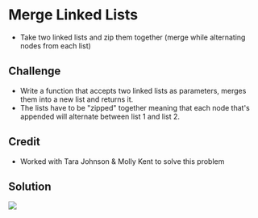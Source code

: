 # Merge Linked Lists

- Take two linked lists and zip them together (merge while alternating nodes from each list)

## Challenge

- Write a function that accepts two linked lists as parameters, merges them into a new list and returns it. 
- The lists have to be "zipped" together meaning that each node that's appended will alternate between list 1 and list 2.

## Credit

- Worked with Tara Johnson & Molly Kent to solve this problem

## Solution
![](../assets/whiteboard-08-2.jpg)